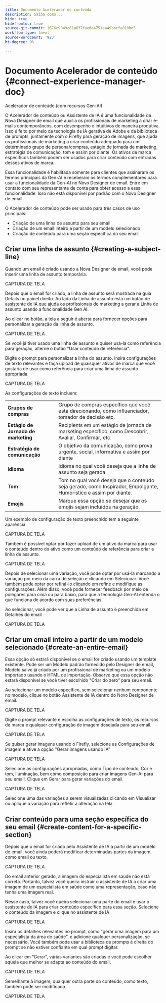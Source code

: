 ```yaml
---
title: Documento Acelerador de conteúdo
description: Saiba como...
hide: true
hidefromtoc: true
source-git-commit: 1676c9049c61a637faede4751ea49bbcfa018be5
workflow-type: tm+mt
source-wordcount: '923'
ht-degree: 0%

---
```


# Documento Acelerador de conteúdo {#connect-experience-manager-doc}

Acelerador de conteúdo (com recursos Gen-AI)

O Acelerador de conteúdo ou Assistente de IA é uma funcionalidade da Nova Designer de email que auxilia os profissionais de marketing a criar e-mails contemporâneos, com desempenho e intuitivos de maneira produtiva. Isso é feito por meio da tecnologia de IA gerativa de Adobe e da biblioteca de prompts, juntamente com o Firefly para geração de imagens, que ajuda os profissionais de marketing a criar conteúdo adequado para um determinado grupo de persona/compras, estágio de jornada de marketing, estratégia de comunicação, tom e assim por diante. Os ativos de marca específicos também podem ser usados para criar conteúdo com entradas desses ativos de marca.

Essa funcionalidade é habilitada somente para clientes que assinaram os termos principais da Gen-AI e receberam os termos complementares para usar a funcionalidade da Gen-AI no Novo Designer de email. Entre em contato com seu representante de conta para obter acesso a essa funcionalidade. Isso não está disponível por padrão com o Novo Designer de email.

O Acelerador de conteúdo pode ser usado para três casos de uso principais:

* Criação de uma linha de assunto para seu email
* Criação de um email inteiro a partir de um modelo selecionado
* Criação de conteúdo para uma seção específica do seu email

## Criar uma linha de assunto {#creating-a-subject-line}

Quando um email é criado usando a Nova Designer de email, você pode inserir uma linha de assunto temporária.

CAPTURA DE TELA

Depois que o email for criado, a linha de assunto será mostrada na guia Details no painel direito. Ao lado da Linha de assunto está um botão de assistente de IA que ajuda os profissionais de marketing a gerar a Linha de assunto usando a funcionalidade Gen AI.

Ao clicar no botão, a tela a seguir é aberta para fornecer opções para personalizar a geração da linha de assunto.

CAPTURA DE TELA

Se você já tiver usado uma linha de assunto e quiser usá-la como referência para geração, alterne o botão &quot;Usar conteúdo de referência&quot;.

Digite o prompt para personalizar a linha do assunto. Insira configurações de texto relevantes e faça upload de quaisquer ativos de marca que você gostaria de usar como referência para criar uma linha de assunto apropriada.

CAPTURA DE TELA

As configurações de texto incluem:

<table><tbody>
  <tr>
    <td><b>Grupos de compras</b></td>
    <td>Grupo de compras específico que você está direcionando, como influenciador, tomador de decisão etc.</td>
  </tr>
  <tr>
    <td><b>Estágio de Jornada de marketing</b></td>
    <td>Recipients em um estágio de jornada de marketing específico, como Descobrir, Avaliar, Confirmar, etc.</td>
  </tr>
  <tr>
    <td><b>Estratégia de comunicação</b></td>
    <td>O objetivo da comunicação, como prova urgente, social, informativa e assim por diante</td>
  </tr>
  <tr>
    <td><b>Idioma</b></td>
    <td>Idioma no qual você deseja que a linha de assunto seja gerada.</td>
  </tr>
  <tr>
    <td><b>Tom</b></td>
    <td>Tom no qual você deseja que o conteúdo seja gerado, como Inspirador, Empolgante, Humorístico e assim por diante.</td>
  </tr>
  <tr>
    <td><b>Emojis</b></td>
    <td>Marque essa opção se desejar que os emojis sejam incluídos na geração.</td>
  </tr>
</tbody>
</table>

Um exemplo de configuração de texto preenchido tem a seguinte aparência:

CAPTURA DE TELA

Também é possível optar por fazer upload de um ativo da marca para usar o conteúdo dentro do ativo como um conteúdo de referência para criar a linha de assunto.

CAPTURA DE TELA

Depois de selecionar uma variação, você pode optar por usá-la marcando a variação por meio da caixa de seleção e clicando em Selecionar. Você também pode optar por refiná-lo clicando em refine e modifique as configurações. Além disso, você pode fornecer feedback por meio de polegares para cima ou para baixo, para que a tecnologia Gen-AI entenda o que funciona de acordo com suas preferências.

Ao selecionar, você pode ver que a Linha de assunto é preenchida em Detalhes do email

CAPTURA DE TELA

## Criar um email inteiro a partir de um modelo selecionado {#create-an-entire-email}

Essa opção só estará disponível se o email for criado usando um template existente. Pode ser um Modelo padrão fornecido pelo Designer de email, Modelo salvo já criado por um profissional de marketing ou um modelo importado usando o HTML de importação. Observe que essa opção não estará disponível se você tiver escolhido &quot;Criar do zero&quot; para seu email.

Ao selecionar um modelo específico, sem selecionar nenhum componente no modelo, clique no botão Assistente de IA dentro do Novo Designer de email.

CAPTURA DE TELA

Digite o prompt relevante e escolha as configurações de texto, os recursos de marca e qualquer configuração de imagem desejada para seu email.

CAPTURA DE TELA

Se quiser gerar imagens usando o Firefly, selecione as Configurações de imagem e ative a opção &quot;Gerar imagens usando IA&quot;

CAPTURA DE TELA

Selecione as configurações apropriadas, como Tipo de conteúdo, Cor e tom, Iluminação, bem como composição para criar imagens Gen-AI para seu email. Clique em Gerar para gerar variações do email.

CAPTURA DE TELA

Selecione uma das variações a serem visualizadas clicando em Visualizar ou aplique a variação para refletir a alteração na tela.


## Criar conteúdo para uma seção específica do seu email {#create-content-for-a-specific-section}

Depois que o email for criado pelo Assistente de IA a partir de um modelo de email, você ainda poderá modificar determinadas partes da imagem, como email ou texto.

CAPTURA DE TELA

Do email anterior gerado, a imagem do especialista em saúde não está correta. Portanto, talvez você queira instruir o assistente de IA a criar uma imagem de um especialista em saúde como uma representação, caso não tenha uma imagem real.

Nesse caso, talvez você queira selecionar uma parte do email e usar o assistente de IA para criar conteúdo específico para essa seção. Selecione o conteúdo da imagem e clique no assistente de IA.

CAPTURA DE TELA

Insira os detalhes relevantes no prompt, como &quot;gerar uma imagem para um especialista da área de saúde&quot;, e adicione qualquer personalização, se necessário. Você também pode usar a biblioteca de prompts à direita do prompt se não estiver confiante em qual prompt digitar.

Ao clicar em &quot;Gerar&quot;, várias variantes são criadas e você pode escolher aquela que melhor se adapta ao conteúdo do email.

CAPTURA DE TELA

Semelhante à imagem, qualquer outra parte do conteúdo, como texto, também pode ser modificada.

CAPTURA DE TELA
